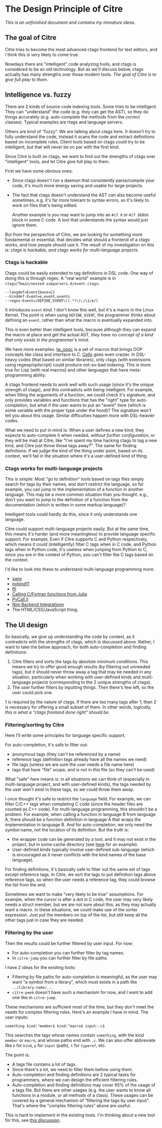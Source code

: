 # The Design Principle of Citre

*This is an unfinished document and contains my immature ideas.*

## The goal of Citre

Citre tries to become the most advanced ctags frontend for text editors, and I
think this is very likely to come true.

Nowdays there are "intelligent" code analyzing tools, and ctags is considered
to be an old technology. But as we'll discuss below, ctags actually has many
strengths over those modern tools. *The goal of Citre is to give full play to
them.*

## Intelligence vs. fuzzy

There are 2 kinds of source code indexing tools. Some tries to be intelligent.
They can "understand" the code (e.g. they can get the AST), so they do things
accurately (e.g. auto-complete the methods from the correct classes). Typical
examples are rtags and language servers.

Others are kind of "fuzzy". We are talking about ctags here. It doesn't try to
fully understand the code, instead it scans the code and extract definitions
based on incomplete rules. Client tools based on ctags could try to be
intelligent, but that will never be on par with the first kind.

Since Citre is built on ctags, we want to find out the strengths of ctags over
"intelligent" tools, and let Citre give full play to them.

First we have some obvious ones:

- Since ctags doesn't run a daemon that consistently parse/compile your code,
  it's much more energy saving and usable for large projects.

- The fact that ctags doesn't understand the AST can also become useful
  sometimes, e.g. it's far more tolerant to syntax errors, so it's likely to
  work on files that's being edited.

  Another example is you may want to jump into an `#if 0` or `#if DEBUG` block
  in some C code. A tool that understands the syntax would just ignore them.

But from the perspective of Citre, we are looking for something more
fundamental or essential, that decides what should a frontend of a ctags works,
and how people should use it. The result of my investigation on this is: *ctags
is hackable, and ctags works for multi-language projects.*

### Ctags is hackable

Ctags could be easily extended to tag definitions in DSL code. One way of doing
this is through regex. A "real world" example is in
`ctags/Tmain/nested-subparsers.d/event.ctags`:

```
--langdef=Event{base=C}
--kinddef-Event=e,event,events
--regex-Event=/DEFINE_EVENT\((.*)\);/\1/e/)
```

It introduces `event` kind. I don't know this well, but it's a macro in the
Linux Kernel. The point is when using `DEFINE_EVENT`, the programmer thinks
about defining an `event`, rather than what the macro is eventually expanded
into.

This is even better than intelligent tools, because although they can expand
the macro at place and get the actual AST, *they have no concept of a kind that
only exists in the programmer's mind.*

We have more examples. [lw_oopc](https://github.com/Akagi201/lw_oopc) is a set
of macros that brings OOP concepts like class and interface to C.
[Cello](http://libcello.org/) goes even crazier. In DSL-heavy codes (that based
on similar libraries), only ctags (with extensions using regexp/optscript)
could produce not-so-bad indexing. This is more true for Lisp (with real
macros) and other languages that have meta-programming ability.

A ctags frontend needs to work well with such usage (since it's the unique
strength of ctags), and this contradicts with being intelligent. For example,
when filling the arguments of a function, we could check it's signature, and
only provides variables and functions that has the "right" type for
auto-completion, but what if the user wants to put an "event" here (which is
some variable with the proper type under the hood)? The signature won't tell
you about this usage. Similar difficulties happen more with DSL-heavier codes.

What we need to put in mind is: When a user defines a new kind, they expects to
auto-complete it when needed, *without further configuration*, or they will be
mad at Citre, like "I've spent my time hacking ctags to tag a new kind, and
Citre just throw those tags away?". The same for finding definitions: If we
judge the kind of the thing under point, based on its context, we'll fail in
the situation where it's a user-defined kind of thing.

### Ctags works for multi-language projects

This is simple: Most "go to definition" tools based on tags files simply search
for tags by their names, and don't restrict the language, so for example, you
can jump to the implementation of a function in another language. This may be a
more common situation than you thought. e.g., don't you want to jump to the
definition of a function from the documentation (which is written in some
markup language)?

Intelligent tools could hardly do this, since it only understands one language.

Citre could support multi-language projects easily. But at the same time, this
means it's harder (and more meaningless) to provide language specific support.
For example, Even if Citre supports C and Python respectively, which means it
could (intelligently) filter C tags when in C code, and Python tags when in
Python code, it's useless when jumping from Python to C, since you are in the
context of Python, you can't filter the C tags based on the context.

I'd like to look into these to understand multi-language programming more:

- [swig](http://www.swig.org)
- [pybind11](https://github.com/pybind/pybind11)
- [ffi](https://en.wikipedia.org/wiki/Foreign_function_interface)
- [Calling C/Fortran functions from
  Julia](https://docs.julialang.org/en/v1/manual/calling-c-and-fortran-code/)
- [PyCall.jl](https://github.com/JuliaPy/PyCall.jl)
- [Nim Backend Integrationn](https://nim-lang.org/docs/backends.html)
- The HTML/CSS/JavaScript thing.

## The UI design

So basically, we give up understanding the code by context, as it contradicts
with the strengths of ctags, which is discussed above. Rather, I want to take
the below approach, for both auto-completion and finding definitions:

1. Citre filters and sorts the tags by absolute minimum conditions. This means
   we try to offer good enough results (by filtering out unneeded tags), but it
   should never throw away a tag that may be needed in any situation,
   particularly when working with user-defined kinds and multi-language
   projects (corresponding to the 2 unique strengths of ctags).
2. The user further filters by inputting things. Then there's few left, so the
   user could pick one.

1 is required by the nature of ctags. If there are too many tags after 1, then
2 is necessary for offering a small subset of them. In other words, *logically,
this is what a "ctags frontend done right" should be*.

### Filtering/sorting by Citre

Here I'll write some principles for language specific support.

For auto-completion, it's safe to filter out:

- anonymous tags (they can't be referenced by a name)
- reference tags (definition tags already have all the names we need)
- file tags (unless we are sure the user needs a file name here)
- tags that have "file" scope, and is not in this file (so they can't be used)

What "safe" here means is: in all situations we can think of (especially in
multi-language project, and with user-defined kinds), the tags needed by the
user won't exist in these tags, so we could throw them away.

I once thought it's safe to restrict the `language` field. For example, we can
filter C/C++ tags when completing C code (since the header files are counted as
C++ code). For multi-language programming, this shouldn't be a problem. For
example, when calling a function in language B from language A, there should be
a function definition in language A that wraps the implementation in language
B. And for auto-completion, we only need the symbol name, not the location of
its definition. But the truth is:

- the wrapper code can be generated by a tool, and it may not exist in the
  project, but in some cache directory (see
  [here](https://github.com/universal-ctags/citre/pull/48) for an example).
- User-defined kinds typically involve user-defined sub-language (which is
  encouraged as it never conflicts with the kind names of the base language).

For finding definitions, it's basically safe to filter out the same set of tags
except reference tags. In Citre, we sort the tags to put definition tags above
reference tags, so when the user needs a reference tag, they could browse the
list from the end.

Sometimes we want to make "very likely to be true" assumptions. For example,
when the cursor is after a dot in C code, the user may very likely needs a
struct member, but we are not sure about this, as they may actually want a
macro. In these situations, we could make use of the sorter expression. Just
put the members on top of the list, but still keep all the other tags just in
case they are needed.

### Filtering by the user

Then the results could be further filtered by user input. For now:

- For auto-completion you can further filter by tag names.
- In `citre-jump` you can further filter by file paths.

I have 2 ideas for the existing tools:

- Filtering by file paths for auto-completion is meaningful, as the user may
  want "a symbol from a library", which must exists in a path like
  `../library-name/..`.
- `citre-peek` doesn't have such a mechanism for now, and I want to add one
  like in `citre-jump`.

These mechanisms are sufficient most of the time, but they don't meet the needs
for complex filtering rules. Here's an example I have in mind. The user inputs:

```
something kind:^member$ kind:^macro$ input:.c$
```

This searches the tags whose names contain `something`, with the kind `member`
or `macro`, and whose paths end with `.c`. We can also offer abbreviate like
`k` for `kind`, `p` for `input` (path), `t` for `typeref`, etc.

The point is:

- A tags file contains a lot of tags.
- Since there's a lot, we need to filter them before using them.
- Auto-completion and finding definitions are 2 typical tasks for programmers,
  where we can design the efficient filtering rules.
- Auto-completion and finding definitions may cover 95% of the usage of a tags
  file. But there are other usages (e.g. the user wants to know all functions
  in a module, or all methods of a class). These usages can be covered by a
  general mechanism of "filtering the tags by user input". That's where the
  "complex filtering rules" above are useful.

This is hard to implement in the existing tools. I'm thinking about a new tool
for this, see [this
discussion](https://github.com/universal-ctags/citre/discussions/47).
